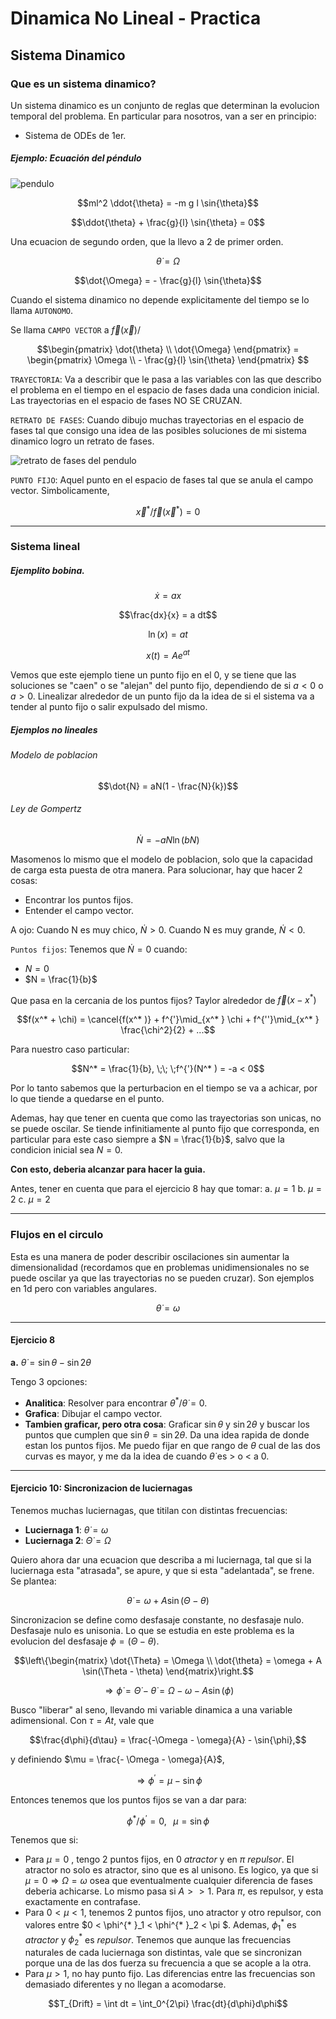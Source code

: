 # Dinamica No Lineal - Practica

## Sistema Dinamico

### Que es un sistema dinamico?

Un sistema dinamico es un conjunto de reglas que determinan la evolucion temporal del problema. En particular para nosotros, van a ser en principio:

  * Sistema de ODEs de 1er.

##### Ejemplo: Ecuación del péndulo

![pendulo](./images/pendulo.png)

$$ml^2 \ddot{\theta} = -m g l \sin{\theta}$$

$$\ddot{\theta} + \frac{g}{l} \sin{\theta} = 0$$

Una ecuacion de segundo orden, que la llevo a 2 de primer orden.

$$\dot{\theta} = \Omega$$

$$\dot{\Omega} = - \frac{g}{l} \sin{\theta}$$

Cuando el sistema dinamico no depende explicitamente del tiempo se lo llama `AUTONOMO`.

Se llama `CAMPO VECTOR` a $\vec{f}(\vec{x}) /$

$$\begin{pmatrix} \dot{\theta} \\  \dot{\Omega} \end{pmatrix} = \begin{pmatrix} \Omega \\ - \frac{g}{l} \sin{\theta} \end{pmatrix} $$

`TRAYECTORIA`: Va a describir que le pasa a las variables con las que describo el problema en el tiempo en el espacio de fases dada una condicion inicial. Las trayectorias en el espacio de fases NO SE CRUZAN.

`RETRATO DE FASES`: Cuando dibujo muchas trayectorias en el espacio de fases tal que consigo una idea de las posibles soluciones de mi sistema dinamico logro un retrato de fases.

![retrato de fases del pendulo](./images/pendulo_phase_space.png)

`PUNTO FIJO`: Aquel punto en el espacio de fases tal que se anula el campo vector. Simbolicamente,

$$\vec{x}^* / \vec{f}(\vec{x}^* ) = 0$$

-----

### Sistema lineal

##### Ejemplito bobina.

$$\dot{x} = a x$$

$$\frac{dx}{x} = a dt$$

$$\ln(x) = a t$$

$$x(t) = A e^{at}$$

Vemos que este ejemplo tiene un punto fijo en el 0, y se tiene que las soluciones se "caen" o se "alejan" del punto fijo, dependiendo de si $a < 0$ o $a > 0$. Linealizar alrededor de un punto fijo da la idea de si el sistema va a tender al punto fijo o salir expulsado del mismo.

##### Ejemplos no lineales

###### Modelo de poblacion

$$\dot{N} = aN(1 - \frac{N}{k})$$

###### Ley de Gompertz

$$\dot{N} = -aN\ln(bN)$$

Masomenos lo mismo que el modelo de poblacion, solo que la capacidad de carga esta puesta de otra manera. Para solucionar, hay que hacer 2 cosas:

  * Encontrar los puntos fijos.
  * Entender el campo vector.

A ojo: Cuando N es muy chico, $\dot{N} > 0$. Cuando N es muy grande, $\dot{N} < 0$.

`Puntos fijos`: Tenemos que $\dot{N} = 0$ cuando:

  * $N = 0$
  * $N = \frac{1}{b}$

Que pasa en la cercania de los puntos fijos? Taylor alrededor de $\vec{f}(x - x^* )$

$$f(x^* + \chi) = \cancel{f(x^* )} + f^{'}\mid_{x^* } \chi + f^{''}\mid_{x^* } \frac{\chi^2}{2} + ...$$

Para nuestro caso particular:

$$N^* = \frac{1}{b}, \;\; \;f^{'}(N^* ) = -a < 0$$

Por lo tanto sabemos que la perturbacion en el tiempo se va a achicar, por lo que tiende a quedarse en el punto.

Ademas, hay que tener en cuenta que como las trayectorias son unicas, no se puede oscilar. Se tiende infinitiamente al punto fijo que corresponda, en particular para este caso siempre a $N = \frac{1}{b}$, salvo que la condicion inicial sea $N = 0$.

**Con esto, deberia alcanzar para hacer la guia.**

Antes, tener en cuenta que para el ejercicio 8 hay que tomar:
  a. $\mu = 1$
  b. $\mu = 2$
  c. $\mu = 2$

-----

### Flujos en el circulo

Esta es una manera de poder describir oscilaciones sin aumentar la dimensionalidad (recordamos que en problemas unidimensionales no se puede oscilar ya que las trayectorias no se pueden cruzar). Son ejemplos en 1d pero con variables angulares.

$$\dot{\theta} = \omega$$

---

#### Ejercicio 8

**a.** $\dot{\theta} = \sin \theta - \sin{2 \theta}$

Tengo 3 opciones:

  * **Analitica**: Resolver para encontrar $\theta^* / \dot{\theta} = 0$.
  * **Grafica**: Dibujar el campo vector.
  * **Tambien graficar, pero otra cosa**: Graficar $\sin{\theta}$ y $\sin{2\theta}$ y buscar los puntos que cumplen que $\sin{\theta} = \sin{2\theta}$. Da una idea rapida de donde estan los puntos fijos. Me puedo fijar en que rango de $\theta$ cual de las dos curvas es mayor, y me da la idea de cuando $\dot{\theta}$ es $>$ o $<$ a $0$.

---

#### Ejercicio 10: Sincronizacion de luciernagas

Tenemos muchas luciernagas, que titilan con distintas frecuencias:

* **Luciernaga 1**: $\dot{\theta} = \omega$
* **Luciernaga 2**: $\dot{\Theta} = \Omega$

Quiero ahora dar una ecuacion que describa a mi luciernaga, tal que si la luciernaga esta "atrasada", se apure, y que si esta "adelantada", se frene. Se plantea:

$$\dot{\theta} = \omega + A \sin(\Theta - \theta)$$

Sincronizacion se define como desfasaje constante, no desfasaje nulo. Desfasaje nulo es unisonia. Lo que se estudia en este problema es la evolucion del desfasaje $\phi = (\Theta - \theta)$.

$$\left\{\begin{matrix} \dot{\Theta} = \Omega \\ \dot{\theta} = \omega + A \sin(\Theta - \theta) \end{matrix}\right.$$

$$\Rightarrow \dot{\phi} = \dot{\Theta} - \dot{\theta} = \Omega - \omega - A \sin(\phi)$$

Busco "liberar" al seno, llevando mi variable dinamica a una variable adimensional. Con $\tau = A t$, vale que

$$\frac{d\phi}{d\tau} = \frac{-\Omega - \omega}{A} - \sin{\phi},$$

y definiendo $\mu = \frac{- \Omega - \omega}{A}$,

$$\Rightarrow \phi^{'} = \mu - \sin \phi$$

Entonces tenemos que los puntos fijos se van a dar para:

$$\phi^* /\phi^{'} = 0, \;\;\; \mu = \sin \phi$$

Tenemos que si:
  * Para $\mu = 0$ , tengo 2 puntos fijos,  en $0$ *atractor* y en $\pi$ *repulsor*. El atractor no solo es atractor, sino que es al unisono. Es logico, ya que si $\mu = 0 \Rightarrow \Omega = \omega$ osea que eventualmente cualquier diferencia de fases deberia achicarse. Lo mismo pasa si $A >> 1$. Para $\pi$, es repulsor, y esta exactamente en contrafase.
  * Para $0 < \mu < 1$, tenemos 2 puntos fijos, uno atractor y otro repulsor, con valores entre $0 < \phi^{* }_1 < \phi^{* }_2 < \pi $. Ademas, $\phi^{* }_1$ es *atractor* y $\phi^{* }_2$ es *repulsor*. Tenemos que aunque las frecuencias naturales de cada luciernaga son distintas, vale que se sincronizan porque una de las dos fuerza su frecuencia a que se acople a la otra.
  * Para $\mu > 1$, no hay punto fijo. Las diferencias entre las frecuencias son demasiado diferentes y no llegan a acomodarse.

$$T_{Drift} = \int dt = \int_0^{2\pi} \frac{dt}{d\phi}d\phi$$
